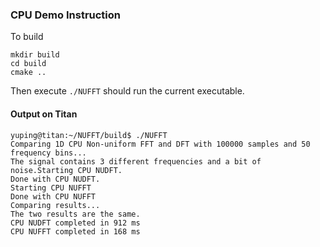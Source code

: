 ### CPU Demo Instruction
To build
```
mkdir build
cd build
cmake ..
```
Then execute `./NUFFT` should run the current executable.

#### Output on Titan
```
yuping@titan:~/NUFFT/build$ ./NUFFT
Comparing 1D CPU Non-uniform FFT and DFT with 100000 samples and 50 frequency bins...
The signal contains 3 different frequencies and a bit of noise.Starting CPU NUDFT.
Done with CPU NUDFT.
Starting CPU NUFFT
Done with CPU NUFFT
Comparing results...
The two results are the same.
CPU NUDFT completed in 912 ms
CPU NUFFT completed in 168 ms
```
